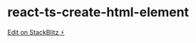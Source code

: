 # react-ts-create-html-element

[Edit on StackBlitz ⚡️](https://stackblitz.com/edit/react-ts-asfnsg)